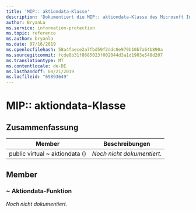 ```yaml
---
title: 'MIP:: aktiondata-Klasse'
description: 'Dokumentiert die MIP:: aktiondata-Klasse des Microsoft Information Protection (MIP) SDK.'
author: BryanLa
ms.service: information-protection
ms.topic: reference
ms.author: bryanla
ms.date: 07/16/2019
ms.openlocfilehash: 58a4faece2a7fbd59f2ddc0e979b10b7a64b890a
ms.sourcegitcommit: fcde8b31f8685023f002044d3a1d1903e548d207
ms.translationtype: MT
ms.contentlocale: de-DE
ms.lasthandoff: 08/21/2019
ms.locfileid: "69893649"
---
```

# <a name="class-mipactiondata"></a>MIP:: aktiondata-Klasse 
  
## <a name="summary"></a>Zusammenfassung
 Member                        | Beschreibungen                                
--------------------------------|---------------------------------------------
public virtual ~ aktiondata ()  | _Noch nicht dokumentiert._
  
## <a name="members"></a>Member
  
### <a name="actiondata-function"></a>~ Aktiondata-Funktion
_Noch nicht dokumentiert._
